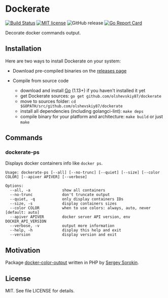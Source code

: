 # Dockerate

[![Build Status][1]][2] [![MIT license][3]][4] ![GitHub release][5] [![Go Report Card][6]][7]

Decorate docker commands output.

## Installation

Here are two ways to install Dockerate on your system:

* Download pre-compiled binaries on the [releases page][8]

* Compile from source code

  - download and install [Go][9] (1.13+) if you haven't installed it yet
  - get Dockerate sources: `go get github.com/olshevskiy87/dockerate`
  - move to sources folder: `cd $GOPATH/src/github.com/olshevskiy87/dockerate`
  - install all dependencies (including golangci-lint): `make deps`
  - compile binary for your platform and architecture: `make build` or just `make`

## Commands

### dockerate-ps

Displays docker containers info like `docker ps`.

```
Usage: dockerate-ps [--all] [--no-trunc] [--quiet] [--size] [--color COLOR] [--apiver APIVER] [--verbose]

Options:
  --all, -a              show all containers
  --no-trunc             don't truncate output
  --quiet, -q            only display containers IDs
  --size, -s             display containers sizes
  --color COLOR          when to use colors: always, auto, never [default: auto]
  --apiver APIVER        docker server API version, env DOCKER_API_VERSION
  --verbose, -v          output more information
  --help, -h             display this help and exit
  --version              display version and exit
```

## Motivation

Package [docker-color-output][10] written in PHP by [Sergey Sorokin][11].

## License

MIT. See file LICENSE for details.

[1]: https://travis-ci.org/olshevskiy87/dockerate.svg?branch=master
[2]: https://travis-ci.org/olshevskiy87/dockerate
[3]: https://img.shields.io/badge/License-MIT-yellow.svg
[4]: https://lbesson.mit-license.org/
[5]: https://img.shields.io/github/v/tag/olshevskiy87/dockerate?label=release
[6]: https://goreportcard.com/badge/github.com/olshevskiy87/dockerate
[7]: https://goreportcard.com/report/github.com/olshevskiy87/dockerate
[8]: https://github.com/olshevskiy87/dockerate/releases
[9]: https://golang.org/dl/
[10]: https://github.com/devemio/docker-color-output
[11]: https://github.com/devemio
